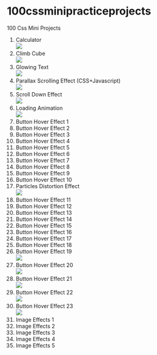 # 100cssminipracticeprojects
100 Css Mini Projects
1. Calculator<br>
![](https://media.giphy.com/media/d9J6inh3TQl2ZZBuu5/giphy.gif)
2. Climb Cube <br>
![](https://media.giphy.com/media/hZolVztzvOf2XObfYX/giphy.gif)
3. Glowing Text <br>
![](https://media.giphy.com/media/bgK5uZ8vQw7GnqBANl/giphy.gif)
4. Parallax Scrolling Effect (CSS+Javascript) <br>
![](https://media.giphy.com/media/SS39wbTPV2AMCLHPRu/giphy.gif)
5. Scroll Down Effect <br>
![](https://media.giphy.com/media/6QufeGDwIdoKKUop6g/giphy.gif)
6. Loading Animation <br>
![](https://media.giphy.com/media/o03Gx4Woq8Ta4dHGe9/giphy.gif)
7. Button Hover Effect 1 <br>
8. Button Hover Effect 2 <br>
9. Button Hover Effect 3 <br>
10. Button Hover Effect 4 <br>
11. Button Hover Effect 5 <br>
12. Button Hover Effect 6 <br>
13. Button Hover Effect 7 <br>
14. Button Hover Effect 8 <br>
15. Button Hover Effect 9 <br>
16. Button Hover Effect 10 <br>
17. Particles Distortion Effect <br>
![](https://media.giphy.com/media/4oL8qgcUrrKi7X4LxY/giphy.gif)
18. Button Hover Effect 11 <br>
19. Button Hover Effect 12 <br>
20. Button Hover Effect 13 <br>
21. Button Hover Effect 14 <br>
22. Button Hover Effect 15 <br>
23. Button Hover Effect 16 <br>
24. Button Hover Effect 17 <br>
25. Button Hover Effect 18 <br>
26. Button Hover Effect 19 <br>
![](https://media.giphy.com/media/RHhlGE3Sgio06hIqAT/giphy.gif)
27. Button Hover Effect 20 <br>
![](https://media.giphy.com/media/dZZAwxONvF20mwwTfz/giphy.gif)
28. Button Hover Effect 21 <br>
![](https://media.giphy.com/media/r8AjeCTVTLd2z9vEJI/giphy.gif)
29. Button Hover Effect 22 <br>
![](https://media.giphy.com/media/x6O7OWJAoXh2OtbFrg/giphy.gif)
30. Button Hover Effect 23 <br>
![](https://media.giphy.com/media/rAOgswLWq0KrUnZmbH/giphy.gif)
31. Image Effects 1 <br>
32. Image Effects 2<br>
33. Image Effects 3 <br>
34. Image Effects 4 <br>
35. Image Effects 5 <br>

